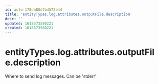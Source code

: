 ```yaml
---
id: auto-178da80d7bd572e44
title: 'entityTypes.log.attributes.outputFile.description'
desc: ''
updated: 1618573580221
created: 1618573580221
---
```

# entityTypes.log.attributes.outputFile.description

Where to send log messages. Can be &#39;stderr&#39;